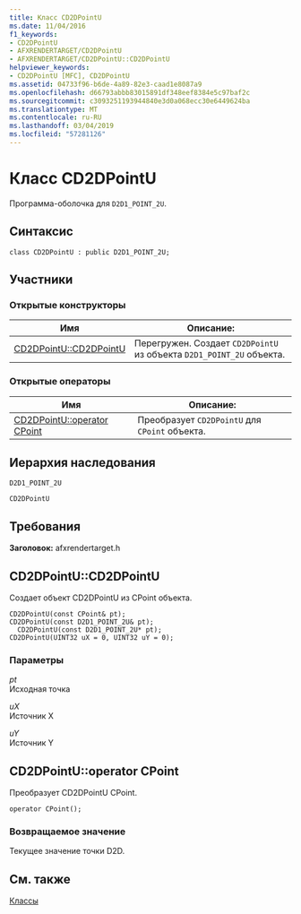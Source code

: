 ```yaml
---
title: Класс CD2DPointU
ms.date: 11/04/2016
f1_keywords:
- CD2DPointU
- AFXRENDERTARGET/CD2DPointU
- AFXRENDERTARGET/CD2DPointU::CD2DPointU
helpviewer_keywords:
- CD2DPointU [MFC], CD2DPointU
ms.assetid: 04733f96-b6de-4a89-82e3-caad1e8087a9
ms.openlocfilehash: d66793abbb83015891df348eef8384e5c97baf2c
ms.sourcegitcommit: c3093251193944840e3d0a068ecc30e6449624ba
ms.translationtype: MT
ms.contentlocale: ru-RU
ms.lasthandoff: 03/04/2019
ms.locfileid: "57281126"
---
```

# <a name="cd2dpointu-class"></a>Класс CD2DPointU

Программа-оболочка для `D2D1_POINT_2U`.

## <a name="syntax"></a>Синтаксис

```
class CD2DPointU : public D2D1_POINT_2U;
```

## <a name="members"></a>Участники

### <a name="public-constructors"></a>Открытые конструкторы

|Имя|Описание:|
|----------|-----------------|
|[CD2DPointU::CD2DPointU](#cd2dpointu)|Перегружен. Создает `CD2DPointU` из объекта `D2D1_POINT_2U` объекта.|

### <a name="public-operators"></a>Открытые операторы

|Имя|Описание:|
|----------|-----------------|
|[CD2DPointU::operator CPoint](#operator_cpoint)|Преобразует `CD2DPointU` для `CPoint` объекта.|

## <a name="inheritance-hierarchy"></a>Иерархия наследования

`D2D1_POINT_2U`

`CD2DPointU`

## <a name="requirements"></a>Требования

**Заголовок:** afxrendertarget.h

##  <a name="cd2dpointu"></a>  CD2DPointU::CD2DPointU

Создает объект CD2DPointU из CPoint объекта.

```
CD2DPointU(const CPoint& pt);
CD2DPointU(const D2D1_POINT_2U& pt);
  CD2DPointU(const D2D1_POINT_2U* pt);
CD2DPointU(UINT32 uX = 0, UINT32 uY = 0);
```

### <a name="parameters"></a>Параметры

*pt*<br/>
Исходная точка

*uX*<br/>
Источник X

*uY*<br/>
Источник Y

##  <a name="operator_cpoint"></a>  CD2DPointU::operator CPoint

Преобразует CD2DPointU CPoint.

```
operator CPoint();
```

### <a name="return-value"></a>Возвращаемое значение

Текущее значение точки D2D.

## <a name="see-also"></a>См. также

[Классы](../../mfc/reference/mfc-classes.md)
